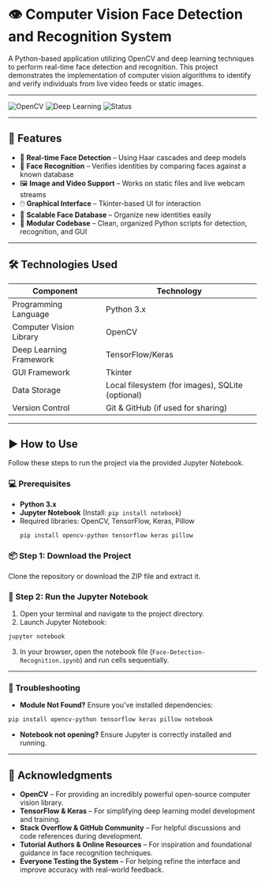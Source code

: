 # 👁️ Computer Vision Face Detection and Recognition System

A Python-based application utilizing OpenCV and deep learning techniques to perform real-time face detection and recognition. This project demonstrates the implementation of computer vision algorithms to identify and verify individuals from live video feeds or static images.

---

![OpenCV](https://img.shields.io/badge/Built%20With-OpenCV-blue)
![Deep Learning](https://img.shields.io/badge/Deep%20Learning-TensorFlow-orange)
![Status](https://img.shields.io/badge/Status-Active-brightgreen)

---

## 🚀 Features

- 🎥 **Real-time Face Detection** – Using Haar cascades and deep models
- 🧠 **Face Recognition** – Verifies identities by comparing faces against a known database
- 🖼️ **Image and Video Support** – Works on static files and live webcam streams
- 🖱️ **Graphical Interface** – Tkinter-based UI for interaction
- 📁 **Scalable Face Database** – Organize new identities easily
- 🧩 **Modular Codebase** – Clean, organized Python scripts for detection, recognition, and GUI

---

## 🛠️ Technologies Used

| Component                | Technology                                      |
|--------------------------|-------------------------------------------------|
| Programming Language     | Python 3.x                                         |
| Computer Vision Library  | OpenCV                                          |
| Deep Learning Framework  | TensorFlow/Keras                                |
| GUI Framework            | Tkinter                                         |
| Data Storage             | Local filesystem (for images), SQLite (optional)                                          |
| Version Control        | Git & GitHub (if used for sharing) |

---

## ▶️ How to Use

Follow these steps to run the project via the provided Jupyter Notebook.

### 💻 Prerequisites

- **Python 3.x**
- **Jupyter Notebook** (Install: `pip install notebook`)
- Required libraries: OpenCV, TensorFlow, Keras, Pillow
  ```bash
  pip install opencv-python tensorflow keras pillow
  ```

### 📦 Step 1: Download the Project

Clone the repository or download the ZIP file and extract it.

### 🚀 Step 2: Run the Jupyter Notebook

1. Open your terminal and navigate to the project directory.
2. Launch Jupyter Notebook:
```bash
jupyter notebook
```
3. In your browser, open the notebook file (`Face-Detection-Recognition.ipynb`) and run cells sequentially.

---

### 🧯 Troubleshooting

- **Module Not Found?** Ensure you've installed dependencies:
```bash
pip install opencv-python tensorflow keras pillow notebook
```
- **Notebook not opening?** Ensure Jupyter is correctly installed and running.

---

## 🙌 Acknowledgments

- **OpenCV** – For providing an incredibly powerful open-source computer vision library.
- **TensorFlow & Keras** – For simplifying deep learning model development and training.
- **Stack Overflow & GitHub Community** – For helpful discussions and code references during development.
- **Tutorial Authors & Online Resources** – For inspiration and foundational guidance in face recognition techniques.
- **Everyone Testing the System** – For helping refine the interface and improve accuracy with real-world feedback.
